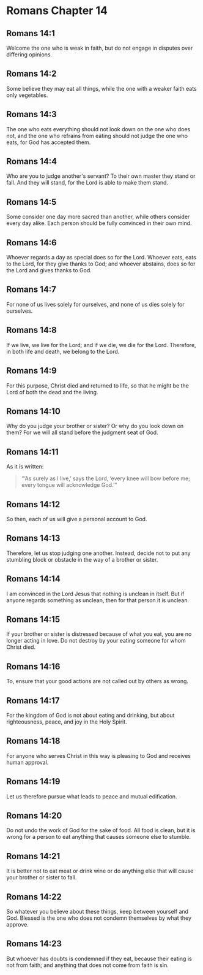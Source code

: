 # Romans Chapter 14

## Romans 14:1

Welcome the one who is weak in faith, but do not engage in disputes over differing opinions.

## Romans 14:2

Some believe they may eat all things, while the one with a weaker faith eats only vegetables.

## Romans 14:3

The one who eats everything should not look down on the one who does not, and the one who refrains from eating should not judge the one who eats, for God has accepted them.

## Romans 14:4

Who are you to judge another's servant? To their own master they stand or fall. And they will stand, for the Lord is able to make them stand.

## Romans 14:5

Some consider one day more sacred than another, while others consider every day alike. Each person should be fully convinced in their own mind.

## Romans 14:6

Whoever regards a day as special does so for the Lord. Whoever eats, eats to the Lord, for they give thanks to God; and whoever abstains, does so for the Lord and gives thanks to God.

## Romans 14:7

For none of us lives solely for ourselves, and none of us dies solely for ourselves.

## Romans 14:8

If we live, we live for the Lord; and if we die, we die for the Lord. Therefore, in both life and death, we belong to the Lord.

## Romans 14:9

For this purpose, Christ died and returned to life, so that he might be the Lord of both the dead and the living.

## Romans 14:10

Why do you judge your brother or sister? Or why do you look down on them? For we will all stand before the judgment seat of God.

## Romans 14:11

As it is written:

> “‘As surely as I live,’ says the Lord,
> ‘every knee will bow before me;
> every tongue will acknowledge God.’”

## Romans 14:12

So then, each of us will give a personal account to God.

## Romans 14:13

Therefore, let us stop judging one another. Instead, decide not to put any stumbling block or obstacle in the way of a brother or sister.

## Romans 14:14

I am convinced in the Lord Jesus that nothing is unclean in itself. But if anyone regards something as unclean, then for that person it is unclean.

## Romans 14:15

If your brother or sister is distressed because of what you eat, you are no longer acting in love. Do not destroy by your eating someone for whom Christ died.

## Romans 14:16

To, ensure that your good actions are not called out by others as wrong.

## Romans 14:17

For the kingdom of God is not about eating and drinking, but about righteousness, peace, and joy in the Holy Spirit.

## Romans 14:18

For anyone who serves Christ in this way is pleasing to God and receives human approval.

## Romans 14:19

Let us therefore pursue what leads to peace and mutual edification.

## Romans 14:20

Do not undo the work of God for the sake of food. All food is clean, but it is wrong for a person to eat anything that causes someone else to stumble.

## Romans 14:21

It is better not to eat meat or drink wine or do anything else that will cause your brother or sister to fall.

## Romans 14:22

So whatever you believe about these things, keep between yourself and God. Blessed is the one who does not condemn themselves by what they approve.

## Romans 14:23

But whoever has doubts is condemned if they eat, because their eating is not from faith; and anything that does not come from faith is sin.
